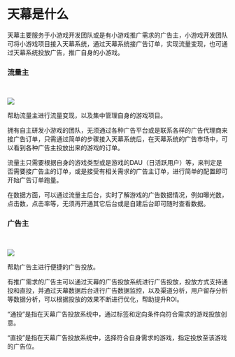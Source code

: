 # 天幕是什么

天幕主要服务于小游戏开发团队或是有小游戏推广需求的广告主，小游戏开发团队可将小游戏项目接入天幕系统，通过天幕系统接广告订单，实现流量变现，也可通过天幕系统投放广告，推广自身的小游戏。

### 流量主

‌

![](https://cdn.nlark.com/yuque/0/2019/png/254569/1556527435257-8fca7c3f-71b9-4bf1-a1a5-b913443e683a.png)

帮助流量主进行流量变现，以及集中管理自身的游戏项目。

拥有自主研发小游戏的团队，无须通过各种广告平台或是联系各样的广告代理商来接广告订单，只需通过简单的步骤接入天幕系统后，在天幕系统的广告市场中，可以看到各种广告主投放出来的游戏的订单。

流量主只需要根据自身的游戏类型或是游戏的DAU（日活跃用户）等，来判定是否需要接广告主的订单，或是接受有相关需求的广告主订单，进行简单的配置即可开始广告订单跑量。

在数据方面，可以通过流量主后台，实时了解游戏的广告数据情况，例如曝光数，点击数，点击率等，无须再开通其它后台或是自建后台即可随时查看数据。



### ‌广告主

‌

![](https://cdn.nlark.com/yuque/0/2019/png/254569/1556528548247-196b8db6-a05c-4ec9-a2c3-3142c86e8b3e.png)

帮助广告主进行便捷的广告投放。

有推广需求的广告主可以通过天幕的广告投放系统进行广告投放，投放方式支持通投和直投，并通过天幕数据后台进行广告数据监控，以及渠道分析，用户留存分析等数据分析，可以根据投放的效果不断进行优化，帮助提升ROI。

“通投”是指在天幕广告投放系统中，通过标签和定向条件向符合需求的游戏投放创意。

“直投”是指在天幕广告投放系统中，选择符合自身需求的游戏，指定投放至该游戏的广告位。

